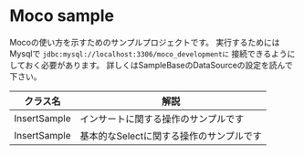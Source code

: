 # Moco sample
Mocoの使い方を示すためのサンプルプロジェクトです。
実行するためにはMysqlで `jdbc:mysql://localhost:3306/moco_developmentに` 接続できるようにしておく必要があります。
詳しくはSampleBaseのDataSourceの設定を読んで下さい。

|クラス名|解説|
|--|--|
|InsertSample|インサートに関する操作のサンプルです|
|InsertSample|基本的なSelectに関する操作のサンプルです|
